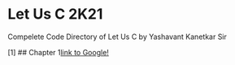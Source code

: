 # Let Us C 2K21
 Compelete Code Directory of Let Us C by Yashavant Kanetkar Sir

[1] ## Chapter 1[link to Google!](http://google.com)
